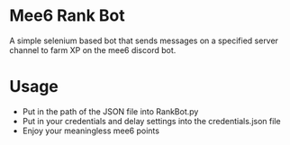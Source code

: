 # Mee6 Rank Bot
A simple selenium based bot that sends messages on a specified server channel to farm XP on the mee6 discord bot. 
# Usage
- Put in the path of the JSON file into RankBot.py
- Put in your credentials and delay settings into the credentials.json file
- Enjoy your meaningless mee6 points
